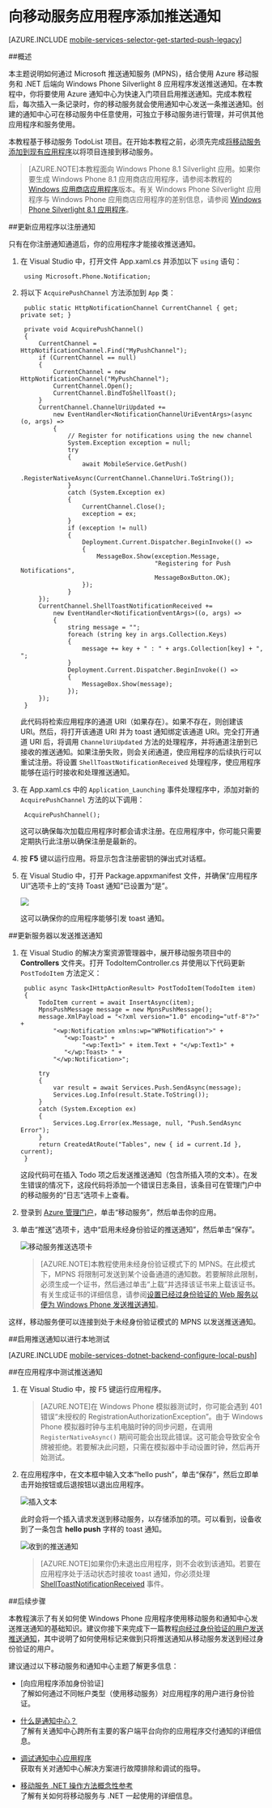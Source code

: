 <properties 
	pageTitle="推送通知中心与 .NET 运行时移动服务用法入门" 
	description="了解如何使用通知中心和 Azure 移动服务将推送通知发送到 Windows Phone 应用程序。" 
	services="mobile-services,notification-hubs" 
	documentationCenter="windows" 
	authors="wesmc7777" 
	writer="wesmc" 
	manager="dwrede" 
	editor=""/>

<tags 
	ms.service="mobile-services" 
	ms.date="06/04/2015" 
	wacn.date="10/03/2015"/>

# 向移动服务应用程序添加推送通知

[AZURE.INCLUDE [mobile-services-selector-get-started-push-legacy](../includes/mobile-services-selector-get-started-push-legacy.md)]

##概述

本主题说明如何通过 Microsoft 推送通知服务 (MPNS)，结合使用 Azure 移动服务和 .NET 后端向 Windows Phone Silverlight 8 应用程序发送推送通知。在本教程中，你将要使用 Azure 通知中心为快速入门项目启用推送通知。完成本教程后，每次插入一条记录时，你的移动服务就会使用通知中心发送一条推送通知。创建的通知中心可在移动服务中任意使用，可独立于移动服务进行管理，并可供其他应用程序和服务使用。

本教程基于移动服务 TodoList 项目。在开始本教程之前，必须先完成[将移动服务添加到现有应用程序]以将项目连接到移动服务。

>[AZURE.NOTE]本教程面向 Windows Phone 8.1 Silverlight 应用。如果你要生成 Windows Phone 8.1 应用商店应用程序，请参阅本教程的 [Windows 应用商店应用程序](/documentation/articles/mobile-services-dotnet-backend-windows-store-dotnet-get-started-push)版本。有关 Windows Phone Silverlight 应用程序与 Windows Phone 应用商店应用程序的差别信息，请参阅 [Windows Phone Silverlight 8.1 应用程序]。

##更新应用程序以注册通知

只有在你注册通知通道后，你的应用程序才能接收推送通知。

1. 在 Visual Studio 中，打开文件 App.xaml.cs 并添加以下 `using` 语句：

        using Microsoft.Phone.Notification;

2. 将以下 `AcquirePushChannel` 方法添加到 `App` 类：

        public static HttpNotificationChannel CurrentChannel { get; private set; }	
        
        private void AcquirePushChannel()
        {
            CurrentChannel = HttpNotificationChannel.Find("MyPushChannel");
            if (CurrentChannel == null)
            {
                CurrentChannel = new HttpNotificationChannel("MyPushChannel");
                CurrentChannel.Open();
                CurrentChannel.BindToShellToast();
            }
            CurrentChannel.ChannelUriUpdated +=
                new EventHandler<NotificationChannelUriEventArgs>(async (o, args) =>
                {
                    // Register for notifications using the new channel
                    System.Exception exception = null;
                    try
                    {
                        await MobileService.GetPush()
                            .RegisterNativeAsync(CurrentChannel.ChannelUri.ToString());
                    }
                    catch (System.Exception ex)
                    {
                        CurrentChannel.Close();
                        exception = ex;
                    }
                    if (exception != null)
                    {
                        Deployment.Current.Dispatcher.BeginInvoke(() =>
                        {
                            MessageBox.Show(exception.Message, 
                                            "Registering for Push Notifications",
                                            MessageBoxButton.OK);
                        });
                    }
            });
            CurrentChannel.ShellToastNotificationReceived += 
                new EventHandler<NotificationEventArgs>((o, args) =>
                {
                    string message = "";
                    foreach (string key in args.Collection.Keys)
                    {
                        message += key + " : " + args.Collection[key] + ", ";
                    }
                    Deployment.Current.Dispatcher.BeginInvoke(() =>
                    {
                        MessageBox.Show(message);
                    });
            });
        }

    此代码将检索应用程序的通道 URI（如果存在）。如果不存在，则创建该 URI。然后，将打开该通道 URI 并为 toast 通知绑定该通道 URI。完全打开通道 URI 后，将调用 `ChannelUriUpdated` 方法的处理程序，并将通道注册到已接收的推送通知。如果注册失败，则会关闭通道，使应用程序的后续执行可以重试注册。将设置 `ShellToastNotificationReceived` 处理程序，使应用程序能够在运行时接收和处理推送通知。
    
3. 在 App.xaml.cs 中的 `Application_Launching` 事件处理程序中，添加对新的 `AcquirePushChannel` 方法的以下调用：

        AcquirePushChannel();

	这可以确保每次加载应用程序时都会请求注册。在应用程序中，你可能只需要定期执行此注册以确保注册是最新的。

4. 按 **F5** 键以运行应用。将显示包含注册密钥的弹出式对话框。
  
5. 在 Visual Studio 中，打开 Package.appxmanifest 文件，并确保“应用程序 UI”选项卡上的“支持 Toast 通知”已设置为“是”。

   	![][1]

   	这可以确保你的应用程序能够引发 toast 通知。

##更新服务器以发送推送通知

1. 在 Visual Studio 的解决方案资源管理器中，展开移动服务项目中的 **Controllers** 文件夹。打开 TodoItemController.cs 并使用以下代码更新 `PostTodoItem` 方法定义：  

        public async Task<IHttpActionResult> PostTodoItem(TodoItem item)
        {
            TodoItem current = await InsertAsync(item);
            MpnsPushMessage message = new MpnsPushMessage();
            message.XmlPayload = "<?xml version="1.0" encoding="utf-8"?>" +
                "<wp:Notification xmlns:wp="WPNotification">" +
                   "<wp:Toast>" +
                        "<wp:Text1>" + item.Text + "</wp:Text1>" +
                   "</wp:Toast> " +
                "</wp:Notification>";

            try
            {
                var result = await Services.Push.SendAsync(message);
                Services.Log.Info(result.State.ToString());
            }
            catch (System.Exception ex)
            {
                Services.Log.Error(ex.Message, null, "Push.SendAsync Error");
            }
            return CreatedAtRoute("Tables", new { id = current.Id }, current);
        }

    这段代码可在插入 Todo 项之后发送推送通知（包含所插入项的文本）。在发生错误的情况下，这段代码将添加一个错误日志条目，该条目可在管理门户中的移动服务的“日志”选项卡上查看。

2. 登录到 [Azure 管理门户]，单击“移动服务”，然后单击你的应用。

3. 单击“推送”选项卡，选中“启用未经身份验证的推送通知”，然后单击“保存”。

   	![移动服务推送选项卡](./media/mobile-services-dotnet-backend-windows-phone-get-started-push/mobile-push-tab.png)

	>[AZURE.NOTE]本教程使用未经身份验证模式下的 MPNS。在此模式下，MPNS 将限制可发送到某个设备通道的通知数。若要解除此限制，必须生成一个证书，然后通过单击“上载”并选择该证书来上载该证书<strong></strong>。有关生成证书的详细信息，请参阅<a href="http://msdn.microsoft.com/zh-cn/library/windowsphone/develop/ff941099(v=vs.105).aspx">设置已经过身份验证的 Web 服务以便为 Windows Phone 发送推送通知</a>。

这样，移动服务便可以连接到处于未经身份验证模式的 MPNS 以发送推送通知。

##启用推送通知以进行本地测试

[AZURE.INCLUDE [mobile-services-dotnet-backend-configure-local-push](../includes/mobile-services-dotnet-backend-configure-local-push.md)]


##在应用程序中测试推送通知

1. 在 Visual Studio 中，按 F5 键运行应用程序。

    >[AZURE.NOTE]在 Windows Phone 模拟器测试时，你可能会遇到 401 错误“未授权的 RegistrationAuthorizationException”。由于 Windows Phone 模拟器时钟与主机电脑时钟的同步问题，在调用 `RegisterNativeAsync()` 期间可能会出现此错误。这可能会导致安全令牌被拒绝。若要解决此问题，只需在模拟器中手动设置时钟，然后再开始测试。

2. 在应用程序中，在文本框中输入文本“hello push”，单击“保存”，然后立即单击开始按钮或后退按钮以退出应用程序。

   	![插入文本][2]

  	此时会将一个插入请求发送到移动服务，以存储添加的项。可以看到，设备收到了一条包含 **hello push** 字样的 toast 通知。  

	![收到的推送通知](./media/mobile-services-dotnet-backend-windows-phone-get-started-push/mobile-quickstart-push5-wp8.png)

   > [AZURE.NOTE]如果你仍未退出应用程序，则不会收到该通知。若要在应用程序处于活动状态时接收 toast 通知，你必须处理 [ShellToastNotificationReceived](http://msdn.microsoft.com/zh-cn/library/windowsphone/develop/microsoft.phone.notification.httpnotificationchannel.shelltoastnotificationreceived.aspx) 事件。

##后续步骤

本教程演示了有关如何使 Windows Phone 应用程序使用移动服务和通知中心发送推送通知的基础知识。建议你接下来完成下一篇教程[向经过身份验证的用户发送推送通知]，其中说明了如何使用标记来做到只将推送通知从移动服务发送到经过身份验证的用户。

建议通过以下移动服务和通知中心主题了解更多信息：

* [向应用程序添加身份验证]<br/>了解如何通过不同帐户类型（使用移动服务）对应用程序的用户进行身份验证。

* [什么是通知中心？] <br/>了解有关通知中心跨所有主要的客户端平台向你的应用程序交付通知的详细信息。

* [调试通知中心应用程序](http://go.microsoft.com/fwlink/p/?linkid=386630)</br>获取有关对通知中心解决方案进行故障排除和调试的指导。

* [移动服务 .NET 操作方法概念性参考]<br/>了解有关如何将移动服务与 .NET 一起使用的详细信息。



<!-- Images. -->


[1]: ./media/mobile-services-dotnet-backend-windows-phone-get-started-push/mobile-app-enable-push-wp8.png
[2]: ./media/mobile-services-dotnet-backend-windows-phone-get-started-push/mobile-quickstart-push3-wp8.png
[3]: ./media/mobile-services-dotnet-backend-windows-phone-get-started-push/mobile-quickstart-push4-wp8.png


<!-- URLs. -->

[将移动服务添加到现有应用程序]: /documentation/articles/mobile-services-dotnet-backend-windows-phone-get-started-data
[Get started with authentication]: /documentation/articles/mobile-services-dotnet-backend-windows-phone-get-started-users
[向经过身份验证的用户发送推送通知]: /documentation/articles/mobile-services-dotnet-backend-windows-phone-push-notifications-app-users
[什么是通知中心？]: /documentation/articles/notification-hubs-overview
[Send broadcast notifications to subscribers]: /documentation/articles/notification-hubs-windows-phone-send-breaking-news
[Send template-based notifications to subscribers]: /documentation/articles/notification-hubs-windows-phone-send-localized-breaking-news
[移动服务 .NET 操作方法概念性参考]: /documentation/articles/mobile-services-html-how-to-use-client-library
[Windows Phone Silverlight 8.1 应用程序]: http://msdn.microsoft.com/zh-cn/library/windowsphone/develop/dn642082(v=vs.105).aspx
[Azure 管理门户]: https://manage.windowsazure.cn/

<!---HONumber=71-->